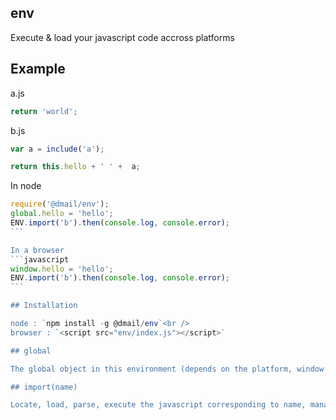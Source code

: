 ## env

Execute & load your javascript code accross platforms

## Example

a.js
```javascript
return 'world';
```

b.js
```javascript
var a = include('a');

return this.hello + ' ' +  a;
```

In node
````javascript
require('@dmail/env');
global.hello = 'hello';
ENV.import('b').then(console.log, console.error);
```

In a browser
```javascript
window.hello = 'hello';
ENV.import('b').then(console.log, console.error);
```

## Installation

node : `npm install -g @dmail/env`<br />
browser : `<script src="env/index.js"></script>`

## global

The global object in this environment (depends on the platform, window for browsers & global for node)

## import(name)

Locate, load, parse, execute the javascript corresponding to name, managing dependencies. Similar to System.import in es6.
